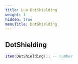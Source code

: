 ```yaml
---
title: Lua DotShielding
weight: 1
hidden: true
menuTitle: DotShielding
---
```

## DotShielding
```lua
Item:DotShielding(); -- number
```